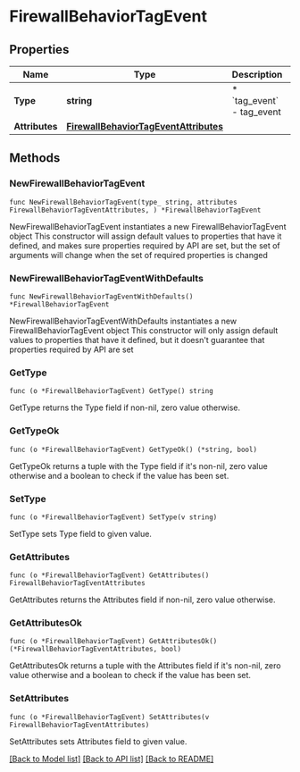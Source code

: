 # FirewallBehaviorTagEvent

## Properties

Name | Type | Description | Notes
------------ | ------------- | ------------- | -------------
**Type** | **string** | * &#x60;tag_event&#x60; - tag_event | 
**Attributes** | [**FirewallBehaviorTagEventAttributes**](FirewallBehaviorTagEventAttributes.md) |  | 

## Methods

### NewFirewallBehaviorTagEvent

`func NewFirewallBehaviorTagEvent(type_ string, attributes FirewallBehaviorTagEventAttributes, ) *FirewallBehaviorTagEvent`

NewFirewallBehaviorTagEvent instantiates a new FirewallBehaviorTagEvent object
This constructor will assign default values to properties that have it defined,
and makes sure properties required by API are set, but the set of arguments
will change when the set of required properties is changed

### NewFirewallBehaviorTagEventWithDefaults

`func NewFirewallBehaviorTagEventWithDefaults() *FirewallBehaviorTagEvent`

NewFirewallBehaviorTagEventWithDefaults instantiates a new FirewallBehaviorTagEvent object
This constructor will only assign default values to properties that have it defined,
but it doesn't guarantee that properties required by API are set

### GetType

`func (o *FirewallBehaviorTagEvent) GetType() string`

GetType returns the Type field if non-nil, zero value otherwise.

### GetTypeOk

`func (o *FirewallBehaviorTagEvent) GetTypeOk() (*string, bool)`

GetTypeOk returns a tuple with the Type field if it's non-nil, zero value otherwise
and a boolean to check if the value has been set.

### SetType

`func (o *FirewallBehaviorTagEvent) SetType(v string)`

SetType sets Type field to given value.


### GetAttributes

`func (o *FirewallBehaviorTagEvent) GetAttributes() FirewallBehaviorTagEventAttributes`

GetAttributes returns the Attributes field if non-nil, zero value otherwise.

### GetAttributesOk

`func (o *FirewallBehaviorTagEvent) GetAttributesOk() (*FirewallBehaviorTagEventAttributes, bool)`

GetAttributesOk returns a tuple with the Attributes field if it's non-nil, zero value otherwise
and a boolean to check if the value has been set.

### SetAttributes

`func (o *FirewallBehaviorTagEvent) SetAttributes(v FirewallBehaviorTagEventAttributes)`

SetAttributes sets Attributes field to given value.



[[Back to Model list]](../README.md#documentation-for-models) [[Back to API list]](../README.md#documentation-for-api-endpoints) [[Back to README]](../README.md)


